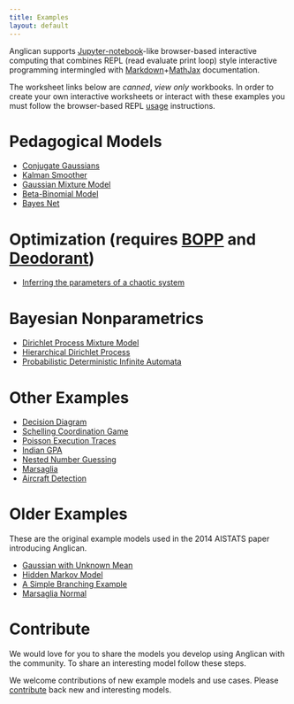 ```yaml
---
title: Examples
layout: default
---
```


Anglican supports [Jupyter-notebook](http://jupyter.org)-like
browser-based interactive computing that combines REPL (read evaluate print loop) style
interactive programming intermingled with
[Markdown](http://daringfireball.net/projects/markdown/syntax)+[MathJax](https://www.mathjax.org/)
documentation.  

The worksheet links below are _canned_, _view only_ workbooks.  In
order to create your own interactive worksheets or interact with these examples
you must follow the browser-based REPL [usage](../usage) instructions.


# Pedagogical Models

- [Conjugate Gaussians](viewer/?worksheet=gaussian-posteriors)
- [Kalman Smoother](viewer/?worksheet=kalman)
- [Gaussian Mixture Model](viewer/?worksheet=gmm-iris)
- [Beta-Binomial Model](viewer/?worksheet=pencil-factory)
- [Bayes Net](viewer/?worksheet=bayes-net)

# Optimization (requires [BOPP](https://github.com/probprog/bopp) and [Deodorant](https://github.com/probprog/deodorant))
- [Inferring the parameters of a chaotic system](viewer/?source=github&user=probprog&repo=bopp&path=worksheets/chaos.clj)

# Bayesian Nonparametrics

- [Dirichlet Process Mixture Model](viewer/?worksheet=nonparametrics/dp-mixture-model)
- [Hierarchical Dirichlet Process](viewer/?worksheet=nonparametrics/hdp)
- [Probabilistic Deterministic Infinite Automata](viewer/?worksheet=nonparametrics/pdia)

# Other Examples

- [Decision Diagram](viewer/?worksheet=decision-diagram)
- [Schelling Coordination Game](viewer/?worksheet=coordination-game)
- [Poisson Execution Traces](viewer/?worksheet=poisson-trace)
- [Indian GPA](viewer/?worksheet=indian-gpa)
- [Nested Number Guessing](viewer/?worksheet=nested-number-guessing)
- [Marsaglia](viewer/?worksheet=marsaglia)
- [Aircraft Detection](viewer/?worksheet=aircraft)
<!-- - [Birthday](http://www.robots.ox.ac.uk/~fwood/anglican/examples/viewer/?worksheet=birthday)-->

<!-- - [Maximum Likelihood for Logistic Regression](http://www.robots.ox.ac.uk/~fwood/anglican/examples/viewer/?worksheet=logistic-regression-iris) -->



# Older Examples

These are the original example models used in the 2014 AISTATS paper introducing Anglican.

- [Gaussian with Unknown Mean](viewer/?worksheet=aistats/gaussian-aistats)
- [Hidden Markov Model](viewer/?worksheet=aistats/hmm-aistats)
- [A Simple Branching Example](viewer/?worksheet=aistats/branching-aistats)
- [Marsaglia Normal](viewer/?worksheet=aistats/marsaglia-aistats)
<!-- - [Chinese Restaurant Process](http://www.robots.ox.ac.uk/~fwood/anglican/examples/viewer/?worksheet=aistats/crp-aistats) -->


# Contribute

We would love for you to share the models you develop using Anglican 
with the community.  To share an interesting model follow these steps.

We welcome contributions of new example models and use cases.  Please
 [contribute](../contribute) back new and interesting models.



<!--
# Simple Introductory Examples

- [Addition](sum_equals/index.html)
- [Birthday](birthday/index.html)
- [Gaussian With Unknown Mean](gaussian_unknown_mean/index.html)
- [American and Indian GPA](american_indian_gpa/index.html)

# Common Statistics Models

- [Bayes Net](bayes_net/index.html)
- [Hidden Semi Markov Model](hsmm/index.html)
- [Linear Regression](linear_regression/index.html)
- [Logistic Regression](logistic_regression/index.html)
- [Kalman Filter](kalman_filter/index.html)
- [Bayesian Neural Net](neural_net/index.html)

# Bayesian Nonparametrics

- [Dirichlet Process Mixture Model](dp_mixture_model/index.html)

# Program Your Own

- [Marsaglia](marsaglia/index.html)
- [Influence Diagram](influence_diagram/index.html)

# Advanced

- [Arithmetic Functions Induction](arithmetic_functions/index.html)
- [Automata Structure Learning](pdia/index.html)-->
